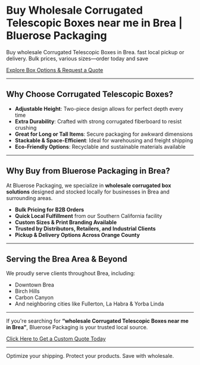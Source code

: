 # Buy Wholesale Corrugated Telescopic Boxes near me in Brea | Bluerose Packaging

Buy wholesale Corrugated Telescopic Boxes in Brea. fast local pickup or delivery. Bulk prices, various sizes—order today and save

[Explore Box Options & Request a Quote](https://www.bluerosepackaging.com/product/corrugated-telescopic-boxes/)

---

## Why Choose Corrugated Telescopic Boxes?

- **Adjustable Height**: Two-piece design allows for perfect depth every time  
- **Extra Durability**: Crafted with strong corrugated fiberboard to resist crushing  
- **Great for Long or Tall Items**: Secure packaging for awkward dimensions  
- **Stackable & Space-Efficient**: Ideal for warehousing and freight shipping  
- **Eco-Friendly Options**: Recyclable and sustainable materials available

---

## Why Buy from Bluerose Packaging in Brea?

At Bluerose Packaging, we specialize in **wholesale corrugated box solutions** designed and stocked locally for businesses in Brea and surrounding areas.

- **Bulk Pricing for B2B Orders**  
- **Quick Local Fulfillment** from our Southern California facility  
- **Custom Sizes & Print Branding Available**  
- **Trusted by Distributors, Retailers, and Industrial Clients**  
- **Pickup & Delivery Options Across Orange County**

---

## Serving the Brea Area & Beyond

We proudly serve clients throughout Brea, including:
- Downtown Brea  
- Birch Hills  
- Carbon Canyon  
- And neighboring cities like Fullerton, La Habra & Yorba Linda

---

If you're searching for **“wholesale Corrugated Telescopic Boxes near me in Brea”**, Bluerose Packaging is your trusted local source.

[Click Here to Get a Custom Quote Today](https://www.bluerosepackaging.com/product/corrugated-telescopic-boxes/)

---

Optimize your shipping. Protect your products. Save with wholesale.


